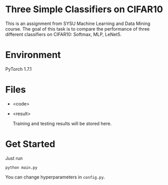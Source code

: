 # Three Simple Classifiers on CIFAR10

This is an assignment from SYSU Machine Learning and Data Mining course. The goal of this task is to compare the performance of three different classifiers on CIFAR10: Softmax, MLP, LeNet5.



# Environment

PyTorch 1.7.1



# Files

* \<code\>

* \<result\>

	Training and testing results will be stored here.




# Get Started

Just run

```
python main.py
```

You can change hyperparameters in `config.py`.
